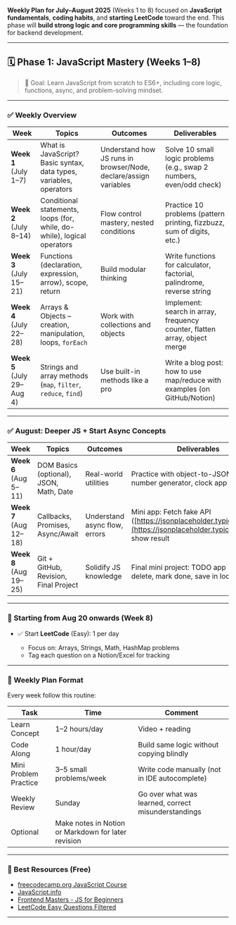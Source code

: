**Weekly Plan for July–August 2025** (Weeks 1 to 8) focused on **JavaScript fundamentals**, **coding habits**, and **starting LeetCode** toward the end. This phase will **build strong logic and core programming skills** — the foundation for backend development.

---

## 🗓️ Phase 1: JavaScript Mastery (Weeks 1–8)

> 🧠 Goal: Learn JavaScript from scratch to ES6+, including core logic, functions, async, and problem-solving mindset.

---

### ✅ Weekly Overview

| Week                       | Topics                                                                  | Outcomes                                                         | Deliverables                                                               |
| -------------------------- | ----------------------------------------------------------------------- | ---------------------------------------------------------------- | -------------------------------------------------------------------------- |
| **Week 1** (July 1–7)      | What is JavaScript? Basic syntax, data types, variables, operators      | Understand how JS runs in browser/Node, declare/assign variables | Solve 10 small logic problems (e.g., swap 2 numbers, even/odd check)       |
| **Week 2** (July 8–14)     | Conditional statements, loops (for, while, do-while), logical operators | Flow control mastery, nested conditions                          | Practice 10 problems (pattern printing, fizzbuzz, sum of digits, etc.)     |
| **Week 3** (July 15–21)    | Functions (declaration, expression, arrow), scope, return               | Build modular thinking                                           | Write functions for calculator, factorial, palindrome, reverse string      |
| **Week 4** (July 22–28)    | Arrays & Objects – creation, manipulation, loops, `forEach`             | Work with collections and objects                                | Implement: search in array, frequency counter, flatten array, object merge |
| **Week 5** (July 29–Aug 4) | Strings and array methods (`map`, `filter`, `reduce`, `find`)           | Use built-in methods like a pro                                  | Write a blog post: how to use map/reduce with examples (on GitHub/Notion)  |

---

### ✅ August: Deeper JS + Start Async Concepts

| Week                   | Topics                                  | Outcomes                      | Deliverables                                                                                                         |
| ---------------------- | --------------------------------------- | ----------------------------- | -------------------------------------------------------------------------------------------------------------------- |
| **Week 6** (Aug 5–11)  | DOM Basics (optional), JSON, Math, Date | Real-world utilities          | Practice with object-to-JSON, random number generator, clock app                                                     |
| **Week 7** (Aug 12–18) | Callbacks, Promises, Async/Await        | Understand async flow, errors | Mini app: Fetch fake API ([https://jsonplaceholder.typicode.com](https://jsonplaceholder.typicode.com)), show result |
| **Week 8** (Aug 19–25) | Git + GitHub, Revision, Final Project   | Solidify JS knowledge         | Final mini project: TODO app (add, delete, mark done, save in localStorage)                                          |

---

### 🧠 Starting from Aug 20 onwards (Week 8)

* ✅ Start **LeetCode** (Easy): 1 per day

  * Focus on: Arrays, Strings, Math, HashMap problems
  * Tag each question on a Notion/Excel for tracking

---

### 📌 Weekly Plan Format

Every week follow this routine:

| Task                  | Time                                                | Comment                                             |
| --------------------- | --------------------------------------------------- | --------------------------------------------------- |
| Learn Concept         | 1–2 hours/day                                       | Video + reading                                     |
| Code Along            | 1 hour/day                                          | Build same logic without copying blindly            |
| Mini Problem Practice | 3–5 small problems/week                             | Write code manually (not in IDE autocomplete)       |
| Weekly Review         | Sunday                                              | Go over what was learned, correct misunderstandings |
| Optional              | Make notes in Notion or Markdown for later revision |                                                     |

---

### 📘 Best Resources (Free)

* [freecodecamp.org JavaScript Course](https://www.freecodecamp.org/learn/)
* [JavaScript.info](https://javascript.info)
* [Frontend Masters - JS for Beginners](https://frontendmasters.com)
* [LeetCode Easy Questions Filtered](https://leetcode.com/problemset/all/?difficulty=Easy)

---
